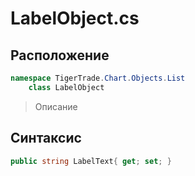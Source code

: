 
# LabelObject.cs
## Расположение
```csharp
namespace TigerTrade.Chart.Objects.List  
    class LabelObject
```

> Описание

## Синтаксис
```csharp
public string LabelText{ get; set; }
```
